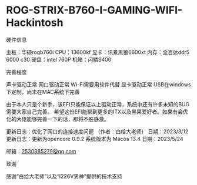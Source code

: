 # ROG-STRIX-B760-I-GAMING-WIFI-Hackintosh


硬件信息


主板：华硕rogb760i 
CPU：13600kf
显卡：讯景黑狼6600xt
内存：金百达ddr5 6000 c30
硬盘：intel 760P
机箱：闪鳞S400


完善程度


声卡驱动正常
网口驱动正常
Wi-Fi需要用软件代替
显卡驱动正常
USB在windows下定制，尚未在MAC系统下完善

由于本人只是个新手，该EFI只能保证以上驱动正常，系统中还有许多未知的BUG需要大家自己完善。
希望这份EFI能帮到更多的ITX以及黑果爱好者。如果有会优化的大佬能够完善一下的话，那将不胜感激。

更新日志：优化了网口的连接速度问题 （作者：白给大老师） 日期：2023/3/12
更新日志：更新为opencore 0.9.2 系统版本为 Macos 13.4 日期：2023/5/24

邮箱：2530885279@qq.com

致谢


感谢“白给大老师”以及“I226V男神”提供的技术支持
